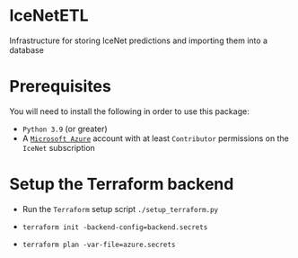 # IceNetETL
Infrastructure for storing IceNet predictions and importing them into a database

# Prerequisites
You will need to install the following in order to use this package:

- `Python 3.9` (or greater)
- A [`Microsoft Azure`](https://portal.azure.com) account with at least `Contributor` permissions on the `IceNet` subscription

# Setup the Terraform backend
- Run the `Terraform` setup script `./setup_terraform.py`


- `terraform init -backend-config=backend.secrets`
- `terraform plan -var-file=azure.secrets`
